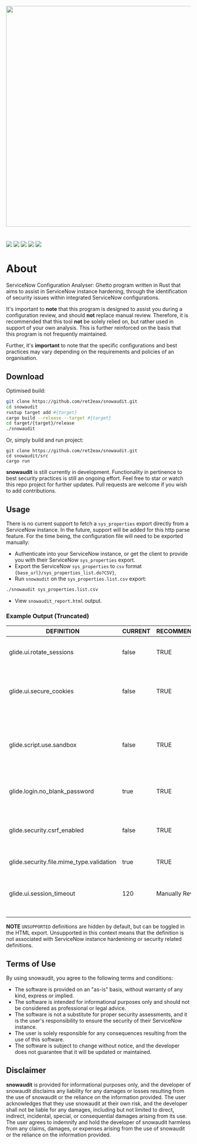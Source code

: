 <!-- other logo colours and schemes
<p align="center">
  <img width="600" src="https://i.postimg.cc/qvY12TPD/snowaudit-v2.png">
</p>

<p align="center">
  <img width="600" src="https://i.postimg.cc/tJdChZhz/snowy-snowauditv2.png">
</p>

<p align="center">
  <img width="600" src="https://i.postimg.cc/L4ZWhzD7/snowy-snowauditv3.png">
</p>

<p align="center">
  <img width="600" src="https://i.postimg.cc/YqXLVyLL/snowy-snowauditv3-1.png">
</p>

<p align="center">
  <img width="600" src="https://i.postimg.cc/nLd0d1YH/snowy-pinksnowaudit.png">
</p>-->


<p align="center">
  <img width="600" src="https://i.postimg.cc/6qyYZ4DM/snowy-snowauditv4.png">
</p>


#
![](https://img.shields.io/github/languages/code-size/ret2eax/snowaudit?style=flat-square)
![](https://img.shields.io/github/stars/ret2eax/snowaudit?style=flat-square)
![](https://img.shields.io/github/watchers/ret2eax/snowaudit?style=flat-square)
![](https://img.shields.io/badge/release%20date-not%20yet%20released-blue?style=flat-square)
![](https://img.shields.io/github/downloads/ret2eax/snowaudit/total?style=flat-square)

# About
 
ServiceNow Configuration Analyser: Ghetto program written in Rust that aims to assist in ServiceNow instance hardening, through the identification of security issues within integrated ServiceNow configurations.

It's important to **note** that this program is designed to assist you during a configuration review, and should **not** replace manual review. Therefore, it is recommended that this tool **not** be solely relied on, but rather used in support of your own analysis. This is further reinforced on the basis that this program is not frequently maintained. 

Further, it's **important** to note that the specific configurations and best practices may vary depending on the requirements and policies of an organisation.

## Download

<!-- ### Release Builds (Recommended)

The following release builds can be pulled from [releases](https://github.com/ret2eax/snowaudit/releases):

* `x86_64 apple darwin` (macOS)
* `x86_64-pc-windows-gnu` (Windows)
* `x86_64-unknown-linux-gnu` (Linux)

### Manual Build -->

Optimised build:

```sh
git clone https://github.com/ret2eax/snowaudit.git
cd snowaudit
rustup target add #{target}
cargo build --release --target #{target}
cd target/{target}/release
./snowaudit
```

Or, simply build and run project:

```
git clone https://github.com/ret2eax/snowaudit.git
cd snowaudit/src
cargo run 
```

**snowaudit** is still currently in development. Functionality in pertinence to best security practices is still an ongoing effort. Feel free to star or watch this repo project for further updates. Pull requests are welcome if you wish to add contributions.

## Usage

There is no current support to fetch a `sys_properties` export directly from a ServiceNow instance. In the future, support will be added for this http parse feature. For the time being, the configuration file will need to be exported manually:

* Authenticate into your ServiceNow instance, or get the client to provide you with their ServiceNow `sys_properties` export.
* Export the ServiceNow `sys_properties` to `csv` format `{base_url}/sys_properties_list.do?CSV}`,
* Run `snowaudit` on the `sys_properties.list.csv` export:

```sh
./snowaudit sys_properties.list.csv
```

* View `snowaudit_report.html` output.


### Example Output (Truncated)

| DEFINITION | CURRENT | RECOMMENDED | DESCRIPTION |
|------|-------|-------------------|-------------|
| glide.ui.rotate_sessions | false | TRUE | Automatically rotates user sessions periodically |
| glide.ui.secure_cookies  | false | TRUE | Ensures that all cookies used by the platform contain the secure flag |
| glide.script.use.sandbox | false | TRUE | Enables the script sandbox feature to restrict execution of untrusted scripts |
| glide.login.no_blank_password | true | TRUE | Prevents users from setting blank passwords |
| glide.security.csrf_enabled | false | TRUE | Enables Cross-Site Request Forgery (CSRF) protection |
| glide.security.file.mime_type.validation | true | TRUE | Validates MIME types |
| glide.ui.session_timeout | 120	| Manually Review |	Override the default session timeout (30). This value is in minutes. |

**NOTE** `UNSUPPORTED` definitions are hidden by default, but can be toggled in the HTML export. Unsupported in this context means that the definition is not associated with ServiceNow instance hardenining or security related definitions.

## Terms of Use

By using snowaudit, you agree to the following terms and conditions:
- The software is provided on an "as-is" basis, without warranty of any kind, express or implied.
- The software is intended for informational purposes only and should not be considered as professional or legal advice.
- The software is not a substitute for proper security assessments, and it is the user's responsibility to ensure the security of their ServiceNow instance.
- The user is solely responsible for any consequences resulting from the use of this software.
- The software is subject to change without notice, and the developer does not guarantee that it will be updated or maintained.

## Disclaimer

**snowaudit** is provided for informational purposes only, and the developer of snowaudit disclaims any liability for any damages or losses resulting from the use of snowaudit or the reliance on the information provided. The user acknowledges that they use snowaudit at their own risk, and the developer shall not be liable for any damages, including but not limited to direct, indirect, incidental, special, or consequential damages arising from its use. The user agrees to indemnify and hold the developer of snowaudit harmless from any claims, damages, or expenses arising from the use of snowaudit or the reliance on the information provided.
